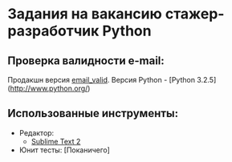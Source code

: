 # Задания на вакансию стажер-разработчик Python
## Проверка валидности e-mail:
Продакшн версия [email_valid](https://github.com/freakbelka/yandex_probation/blob/master/email_valid.py).
Версия Python - [Python 3.2.5] (http://www.python.org/)
## Использованные инструменты:
* Редактор:
    * [Sublime Text 2](sublimetext.com/2)
* Юнит тесты: [Поканичего]
